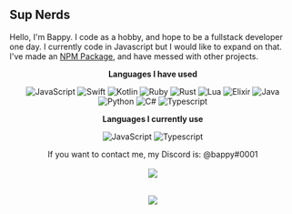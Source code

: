 <p align="center">
<h2>Sup Nerds</h2>
<p>Hello, I'm Bappy. I code as a hobby, and hope to be a fullstack developer one day.
I currently code in Javascript but I would like to expand on that. I've made an <a href="https://www.npmjs.com/package/@arrdev/cli-tools">NPM Package</a>, and have messed with other projects.</p>

<p align="center">
<strong>Languages I have used</strong>
<p align="center">
<img alt="JavaScript" src="https://img.shields.io/badge/javascript%20-%23323330.svg?&style=for-the-badge&logo=javascript&logoColor=%23F7DF1E"/> <img alt="Swift" src="https://img.shields.io/badge/swift-%23FA7343.svg?&style=for-the-badge&logo=swift&logoColor=white"/> <img alt="Kotlin" src="https://img.shields.io/badge/kotlin-%230095D5.svg?&style=for-the-badge&logo=kotlin&logoColor=white"/> <img alt="Ruby" src="https://img.shields.io/badge/ruby-%23CC342D.svg?&style=for-the-badge&logo=ruby&logoColor=white"/> <img alt="Rust" src="https://img.shields.io/badge/rust-%23000000.svg?&style=for-the-badge&logo=rust&logoColor=white"/> <img alt="Lua" src="https://img.shields.io/badge/lua-%232C2D72.svg?&style=for-the-badge&logo=lua&logoColor=white"/> <img alt="Elixir" src="https://img.shields.io/badge/elixir-%234B275F.svg?&style=for-the-badge&logo=elixir&logoColor=white"/> <img alt="Java" src="https://img.shields.io/badge/java-%23ED8B00.svg?&style=for-the-badge&logo=java&logoColor=white"/> <img alt="Python" src="https://img.shields.io/badge/python%20-%2314354C.svg?&style=for-the-badge&logo=python&logoColor=white"/> <img alt="C#" src="https://img.shields.io/badge/c%23%20-%23239120.svg?&style=for-the-badge&logo=c-sharp&logoColor=white"/> <img alt = "Typescript" src="https://img.shields.io/badge/TypeScript-007ACC?style=for-the-badge&logo=typescript&logoColor=white"/>
</p>

<p align="center">
<strong>Languages I currently use</strong>
<p align="center">
<img alt="JavaScript" src="https://img.shields.io/badge/javascript%20-%23323330.svg?&style=for-the-badge&logo=javascript&logoColor=%23F7DF1E"/> <img alt = "Typescript" src="https://img.shields.io/badge/TypeScript-007ACC?style=for-the-badge&logo=typescript&logoColor=white"/>

<p align="center">
If you want to contact me, my Discord is: @bappy#0001<br></br>
<a href="https://github-readme-stats.vercel.app/api?username=BappyWasTaken&show_icons=true&theme=nord">
  <img align="center" src="https://github-readme-stats.vercel.app/api?username=BappyWasTaken&show_icons=true&theme=nord" />
</a><br></br>
</p>
  
<p align="center">
<a href="https://github-readme-stats.vercel.app/api/top-langs/?username=BappyWasTaken&langs_count=8">
  <img align="center" src="https://github-readme-stats.vercel.app/api/top-langs/?username=BappyWasTaken&langs_count=8&theme=nord&layout=compact" />
</a><br></br>
